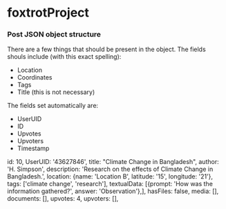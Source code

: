 # foxtrotProject

### Post JSON object structure
There are a few things that should be present in the object. The fields shouls include (with this exact spelling):
- Location
- Coordinates
- Tags
- Title (this is not necessary)

The fields set automatically are:
- UserUID
- ID
- Upvotes
- Upvoters
- Timestamp

id: 10,
UserUID: '43627846',
title: "Climate Change in Bangladesh",
author: 'H. Simpson',
description: 'Research on the effects of Climate Change in Bangladesh.',
location: {name: 'Location B', latitude: '15', longitude: '21'},
tags: ['climate change', 'research'],
textualData: [{prompt: 'How was the information gathered?', answer: 'Observation'},],
hasFiles: false,
media: [],
documents: [],
upvotes: 4,
upvoters: [],
